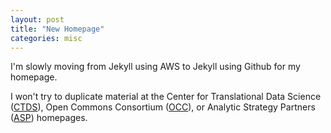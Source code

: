 ```yaml
---
layout: post
title: "New Homepage"
categories: misc
---
```


I'm slowly moving from Jekyll using AWS to Jekyll using Github for my homepage.

I won't try to duplicate material at the Center for Translational Data Science (<a href="https://ctds.uchicago.edu">CTDS</a>), Open Commons Consortium (<a href="https://occ-data.org">OCC</a>), or Analytic Strategy Partners (<a href="https://analyticstrategy.com">ASP</a>) homepages. 